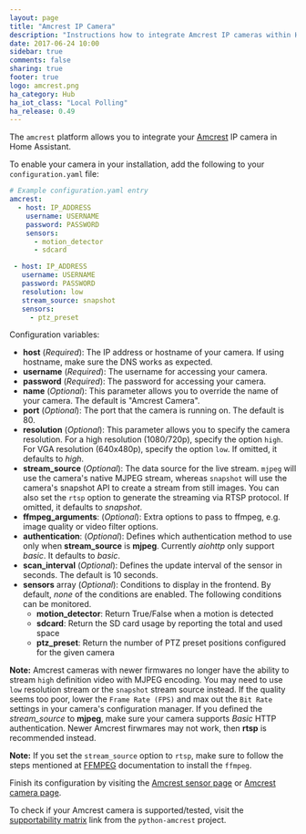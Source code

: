 ```yaml
---
layout: page
title: "Amcrest IP Camera"
description: "Instructions how to integrate Amcrest IP cameras within Home Assistant."
date: 2017-06-24 10:00
sidebar: true
comments: false
sharing: true
footer: true
logo: amcrest.png
ha_category: Hub
ha_iot_class: "Local Polling"
ha_release: 0.49
---
```


The `amcrest` platform allows you to integrate your [Amcrest](https://amcrest.com/) IP camera in Home Assistant.

To enable your camera in your installation, add the following to your `configuration.yaml` file:

```yaml
# Example configuration.yaml entry
amcrest:
  - host: IP_ADDRESS
    username: USERNAME
    password: PASSWORD
    sensors:
      - motion_detector
      - sdcard

 - host: IP_ADDRESS
   username: USERNAME
   password: PASSWORD
   resolution: low
   stream_source: snapshot
   sensors:
     - ptz_preset
```

Configuration variables:

- **host** (*Required*): The IP address or hostname of your camera. If using hostname, make sure the DNS works as expected.
- **username** (*Required*): The username for accessing your camera.
- **password** (*Required*): The password for accessing your camera.
- **name** (*Optional*): This parameter allows you to override the name of your camera. The default is "Amcrest Camera".
- **port** (*Optional*): The port that the camera is running on. The default is 80.
- **resolution** (*Optional*): This parameter allows you to specify the camera resolution. For a high resolution (1080/720p), specify the option `high`. For VGA resolution (640x480p), specify the option `low`. If omitted, it defaults to *high*.
- **stream_source** (*Optional*): The data source for the live stream. `mjpeg` will use the camera's native MJPEG stream, whereas `snapshot` will use the camera's snapshot API to create a stream from still images. You can also set the `rtsp` option to generate the streaming via RTSP protocol. If omitted, it defaults to *snapshot*.
- **ffmpeg_arguments**: (*Optional*): Extra options to pass to ffmpeg, e.g. image quality or video filter options.
- **authentication**: (*Optional*): Defines which authentication method to use only when **stream_source** is **mjpeg**. Currently *aiohttp* only support *basic*. It defaults to *basic*.
- **scan_interval** (*Optional*): Defines the update interval of the sensor in seconds. The default is 10 seconds.
- **sensors** array (*Optional*): Conditions to display in the frontend. By default, *none* of the conditions are enabled. The following conditions can be monitored.
  - **motion_detector**: Return True/False when a motion is detected
  - **sdcard**: Return the SD card usage by reporting the total and used space
  - **ptz_preset**: Return the number of PTZ preset positions configured for the given camera

**Note:** Amcrest cameras with newer firmwares no longer have the ability to stream `high` definition video with MJPEG encoding. You may need to use `low` resolution stream or the `snapshot` stream source instead.  If the quality seems too poor, lower the `Frame Rate (FPS)` and max out the `Bit Rate` settings in your camera's configuration manager. If you defined the *stream_source* to **mjpeg**, make sure your camera supports *Basic* HTTP authentication. Newer Amcrest firwmares may not work, then **rtsp** is recommended instead.

**Note:** If you set the `stream_source` option to `rtsp`, make sure to follow the steps mentioned at
[FFMPEG](https://home-assistant.io/components/ffmpeg/) documentation to install the `ffmpeg`.

Finish its configuration by visiting the [Amcrest sensor page](/components/sensor.amcrest/) or [Amcrest camera page](/components/camera.amcrest/).

To check if your Amcrest camera is supported/tested, visit the [supportability matrix](https://github.com/tchellomello/python-amcrest#supportability-matrix) link from the `python-amcrest` project.
